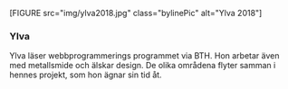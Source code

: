 [FIGURE src="img/ylva2018.jpg" class="bylinePic" alt="Ylva 2018"]

### Ylva

Ylva läser webbprogrammerings programmet via BTH.
Hon arbetar även med metallsmide och älskar design.
De olika områdena flyter samman i hennes projekt, som
hon ägnar sin tid åt.
